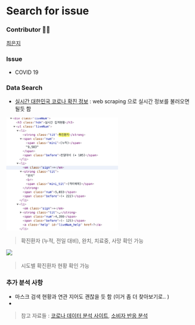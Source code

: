 # Search for issue

### Contributor 👩‍💻 

[최은지](https://github.com/ChoiEunji0114)

### Issue

- COVID 19

### Data Search

- [실시간 대한민국 코로나 확진 정보](http://ncov.mohw.go.kr) : web scraping 으로 실시간 정보를 불러오면 될듯 함   

<img src="./screenshots/issue01.png" width="300">

> 확진환자 (누적, 전일 대비), 완치, 치료중, 사망 확인 가능

<img src="./screenshots.issud02.png" width="300">

> 시도별 확진환자 현황 확인 가능



### 추가 분석 사항

- 마스크 검색 현황과 연관 지어도 괜찮을 듯 함 (이거 좀 더 찾아보기로.. )
- 



> 참고 자료들 : [코로나 데이터 분석 사이트](https://pinkwink.kr/1274),
[소비자 반응 분석](http://www.openads.co.kr/nTrend/article/소비자분석/7029/코로나19-빅데이터-소비자-반응-분석-마스크)

